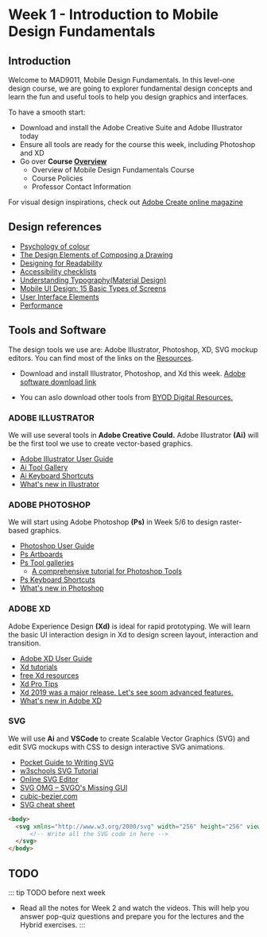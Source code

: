 # Week 1 - Introduction to Mobile Design Fundamentals

## Introduction

Welcome to MAD9011, Mobile Design Fundamentals. In this level-one design course, we are going to explorer fundamental design concepts and learn the fun and useful tools to help you design graphics and interfaces. 

To have a smooth start: 

- Download and install the Adobe Creative Suite and Adobe Illustrator today 
- Ensure all tools are ready for the course this week, including Photoshop and XD
- Go over **Course [Overview](../../overview/)**
  - Overview of Mobile Design Fundamentals Course
  - Course Policies
  - Professor Contact Information

For visual design inspirations, check out [Adobe Create online magazine](https://create.adobe.com/)


## Design references
- [Psychology of colour](https://www.bcrpainting.com.au/bcrpainterblogs/2017/9/1/why-should-you-pay-attention-to-colour-psychology)
- [The Design Elements of Composing a Drawing](https://www.dummies.com/art-center/performing-arts/drawing/the-design-elements-of-composing-a-drawing/)
- [Designing for Readability](https://www.toptal.com/designers/typography/web-typography-infographic)
- [Accessibility checklists](https://learn-the-web.algonquindesign.ca/topics/accessibility-checklist/)
- [Understanding Typography(Material Design)](https://material.io/design/typography/understanding-typography.html#type-properties)
- [Mobile UI Design: 15 Basic Types of Screens](https://blog.tubikstudio.com/mobile-ui-design-15-basic-types-of-screens/)
- [User Interface Elements](https://www.usability.gov/how-to-and-tools/methods/user-interface-elements.html)
- [Performance](https://learn-the-web.algonquindesign.ca/topics/performance/)


## Tools and Software

The design tools we use are: Adobe Illustrator, Photoshop, XD, SVG mockup editors. You can find most of the links on the [Resources](../../resources/).

- Download and install Illustrator, Photoshop, and Xd this week. [Adobe software download link](http://www7.algonquincollege.com/byod/adobe.htm)

- You can aslo download other tools from [BYOD Digital Resources.](http://www7.algonquincollege.com/byod/software.htm) 


### ADOBE ILLUSTRATOR

We will use several tools in **Adobe Creative Could.** Adobe Illustrator **(Ai)** will be the first tool we use to create vector-based graphics.

- [Adobe Illustrator User Guide](https://helpx.adobe.com/illustrator/user-guide.html)
- [Ai Tool Gallery](https://helpx.adobe.com/illustrator/using/tool-galleries.html)
- [Ai Keyboard Shortcuts](https://helpx.adobe.com/illustrator/using/default-keyboard-shortcuts.html)
- [What's new in Illustrator](https://helpx.adobe.com/ca/illustrator/using/whats-new.html)


### ADOBE PHOTOSHOP

We will start using Adobe Photoshop **(Ps)** in Week 5/6 to design raster-based graphics. 

- [Photoshop User Guide](https://helpx.adobe.com/photoshop/user-guide.html)
- [Ps Artboards](https://helpx.adobe.com/photoshop/using/artboards.html)
- [Ps Tool galleries](https://helpx.adobe.com/photoshop/using/tools.html)
  - [A comprehensive tutorial for Photoshop Tools](http://www.photoshop-bootcamp.com/beginners-guide-photoshop-tools-toolbar/)
- [Ps Keyboard Shortcuts](https://helpx.adobe.com/ca/photoshop/using/default-keyboard-shortcuts.html)
- [What's new in Photoshop](https://helpx.adobe.com/ca/photoshop/using/whats-new.html)


### ADOBE XD
Adobe Experience Design **(Xd)** is ideal for rapid prototyping. We will learn the basic UI interaction design in Xd to design screen layout, interaction and transition. 

- [Adobe XD User Guide](https://helpx.adobe.com/ca/xd/user-guide.html)
- [Xd tutorials](https://helpx.adobe.com/ca/xd/tutorials.html)
- [free Xd resources](https://www.adobe.com/ca/products/xd/resources.html)
- [Xd Pro Tips](https://letsxd.com/protips)
- [Xd 2019 was a major release. Let's see soom advanced features.](https://helpx.adobe.com/ca/xd/help/whats-new/2019.html)
- [What's new in Adobe XD](https://helpx.adobe.com/ca/xd/help/whats-new.html)


### SVG

We will use **Ai** and **VSCode** to create Scalable Vector Graphics (SVG) and edit SVG mockups with CSS to design interactive SVG animations.

- [Pocket Guide to Writing SVG](https://svgpocketguide.com/book)
- [w3schools SVG Tutorial](https://www.w3schools.com/graphics/svg_intro.asp)
- [Online SVG Editor](http://petercollingridge.appspot.com/svg-editor)
- [SVG OMG – SVGO's Missing GUI](https://jakearchibald.github.io/svgomg)
- [cubic-bezier.com](https://cubic-bezier.com/#.17,.67,.83,.67)
- [SVG cheat sheet](https://learn-the-web.algonquindesign.ca/topics/svg-cheat-sheet)

```html w/ SVG
<body>
  <svg xmlns="http://www.w3.org/2000/svg" width="256" height="256" viewBox="0 0 256 256" >
      <!-- Write all the SVG code in here -->
  </svg>
</body>
```

## TODO

::: tip TODO before next week

- Read all the notes for Week 2 and watch the videos. This will help you answer pop-quiz questions and prepare you for the lectures and the Hybrid exercises.
  :::

